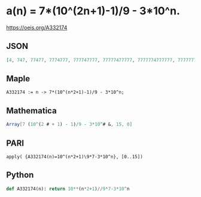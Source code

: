 # a\(n\) \= 7\*\(10^\(2n\+1\)\-1\)/9 \- 3\*10^n\.
https://oeis.org/A332174
## JSON
```JSON
[4, 747, 77477, 7774777, 777747777, 77777477777, 7777774777777, 777777747777777, 77777777477777777, 7777777774777777777, 777777777747777777777, 77777777777477777777777, 7777777777774777777777777, 777777777777747777777777777, 77777777777777477777777777777, 7777777777777774777777777777777]
```
## Maple
```Maple
A332174 := n -> 7*(10^(n*2+1)-1)/9 - 3*10^n;
```
## Mathematica
```Mathematica
Array[7 (10^(2 # + 1) - 1)/9 - 3*10^# &, 15, 0]
```
## PARI
```PARI
apply( {A332174(n)=10^(n*2+1)\9*7-3*10^n}, [0..15])
```
## Python
```Python
def A332174(n): return 10**(n*2+1)//9*7-3*10^n
```
